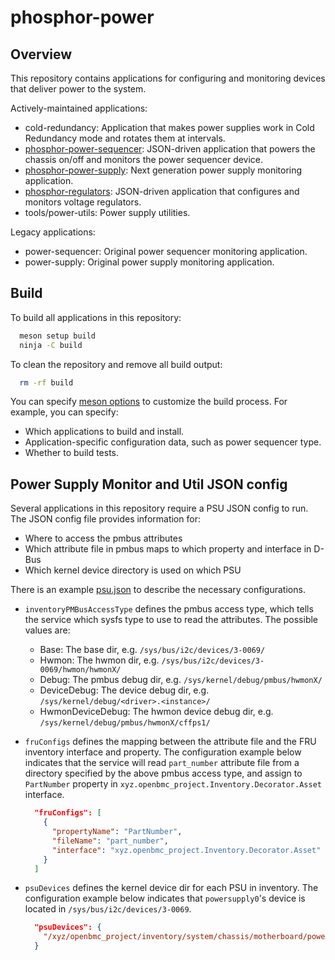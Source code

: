# phosphor-power

## Overview

This repository contains applications for configuring and monitoring devices
that deliver power to the system.

Actively-maintained applications:

- cold-redundancy: Application that makes power supplies work in Cold Redundancy
  mode and rotates them at intervals.
- [phosphor-power-sequencer](phosphor-power-sequencer/README.md): JSON-driven
  application that powers the chassis on/off and monitors the power sequencer
  device.
- [phosphor-power-supply](phosphor-power-supply/README.md): Next generation
  power supply monitoring application.
- [phosphor-regulators](phosphor-regulators/README.md): JSON-driven application
  that configures and monitors voltage regulators.
- tools/power-utils: Power supply utilities.

Legacy applications:

- power-sequencer: Original power sequencer monitoring application.
- power-supply: Original power supply monitoring application.

## Build

To build all applications in this repository:

```sh
  meson setup build
  ninja -C build
```

To clean the repository and remove all build output:

```sh
  rm -rf build
```

You can specify [meson options](meson.options) to customize the build process.
For example, you can specify:

- Which applications to build and install.
- Application-specific configuration data, such as power sequencer type.
- Whether to build tests.

## Power Supply Monitor and Util JSON config

Several applications in this repository require a PSU JSON config to run. The
JSON config file provides information for:

- Where to access the pmbus attributes
- Which attribute file in pmbus maps to which property and interface in D-Bus
- Which kernel device directory is used on which PSU

There is an example [psu.json](example/psu.json) to describe the necessary
configurations.

- `inventoryPMBusAccessType` defines the pmbus access type, which tells the
  service which sysfs type to use to read the attributes. The possible values
  are:
  - Base: The base dir, e.g. `/sys/bus/i2c/devices/3-0069/`
  - Hwmon: The hwmon dir, e.g. `/sys/bus/i2c/devices/3-0069/hwmon/hwmonX/`
  - Debug: The pmbus debug dir, e.g. `/sys/kernel/debug/pmbus/hwmonX/`
  - DeviceDebug: The device debug dir, e.g.
    `/sys/kernel/debug/<driver>.<instance>/`
  - HwmonDeviceDebug: The hwmon device debug dir, e.g.
    `/sys/kernel/debug/pmbus/hwmonX/cffps1/`
- `fruConfigs` defines the mapping between the attribute file and the FRU
  inventory interface and property. The configuration example below indicates
  that the service will read `part_number` attribute file from a directory
  specified by the above pmbus access type, and assign to `PartNumber` property
  in `xyz.openbmc_project.Inventory.Decorator.Asset` interface.

  ```json
    "fruConfigs": [
      {
        "propertyName": "PartNumber",
        "fileName": "part_number",
        "interface": "xyz.openbmc_project.Inventory.Decorator.Asset"
      }
    ]
  ```

- `psuDevices` defines the kernel device dir for each PSU in inventory. The
  configuration example below indicates that `powersupply0`'s device is located
  in `/sys/bus/i2c/devices/3-0069`.

  ```json
    "psuDevices": {
      "/xyz/openbmc_project/inventory/system/chassis/motherboard/powersupply0" : "/sys/bus/i2c/devices/3-0069",
    }
  ```
